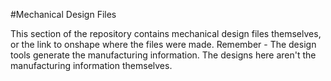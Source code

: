 #Mechanical Design Files

This section of the repository contains mechanical design files themselves, or the link to onshape where the files were made. Remember - The design tools generate the manufacturing information. The designs here aren't the manufacturing information themselves.